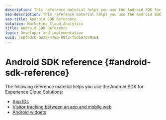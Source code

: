 ```yaml
---
description: This reference material helps you use the Android SDK for Experience Cloud Solutions.
seo-description: This reference material helps you use the Android SDK for Experience Cloud Solutions.
seo-title: Android SDK Reference
solution: Marketing Cloud,Analytics
title: Android SDK Reference
topic: Developer and implementation
uuid: ce8f6dcb-0e2b-47eb-99f2-fbdb97079161
---
```


# Android SDK reference {#android-sdk-reference}

The following reference material helps you use the Android SDK for Experience Cloud Solutions:

* [App IDs](/help/android/reference/app-ids.md)
* [Visitor tracking between an app and mobile web](/help/android/reference/hybrid-app.md)
* [Android widgets](/help/android/reference/widgets.md)